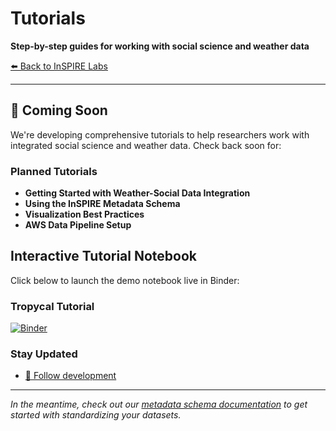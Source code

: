 # Tutorials

**Step-by-step guides for working with social science and weather data**

[⬅️ Back to InSPIRE Labs](../)

---

## 🚧 Coming Soon

We're developing comprehensive tutorials to help researchers work with integrated social science and weather data. Check back soon for:

### **Planned Tutorials**
- **Getting Started with Weather-Social Data Integration**
- **Using the InSPIRE Metadata Schema**  
- **Visualization Best Practices**
- **AWS Data Pipeline Setup**

## Interactive Tutorial Notebook

Click below to launch the demo notebook live in Binder:

### **Tropycal Tutorial** 
[![Binder](https://mybinder.org/badge_logo.svg)](https://mybinder.org/v2/gh/mettakyle/inspire-labs/HEAD?labpath=docs/tutorials/notebooks/Tropycal.ipynb)


### **Stay Updated**
- [💬 Follow development](https://github.com/mettakyle/inspirelabs/inspire-labs/discussions)


---

*In the meantime, check out our [metadata schema documentation](../metadata-schema/) to get started with standardizing your datasets.*
